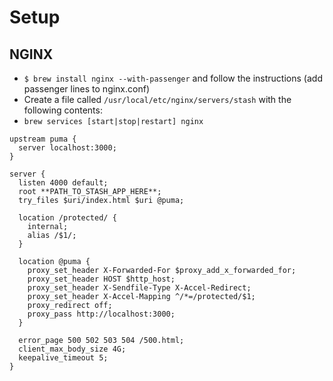 # Setup

## NGINX

* `$ brew install nginx --with-passenger` and follow the instructions (add passenger lines to nginx.conf)
* Create a file called `/usr/local/etc/nginx/servers/stash` with the following contents:
* `brew services [start|stop|restart] nginx`
```
upstream puma {
  server localhost:3000;
}

server {
  listen 4000 default;
  root **PATH_TO_STASH_APP_HERE**;
  try_files $uri/index.html $uri @puma;

  location /protected/ {
    internal;
    alias /$1/;
  }

  location @puma {
    proxy_set_header X-Forwarded-For $proxy_add_x_forwarded_for;
    proxy_set_header HOST $http_host;
    proxy_set_header X-Sendfile-Type X-Accel-Redirect;
    proxy_set_header X-Accel-Mapping ^/*=/protected/$1;
    proxy_redirect off;
    proxy_pass http://localhost:3000;
  }

  error_page 500 502 503 504 /500.html;
  client_max_body_size 4G;
  keepalive_timeout 5;
}
```
